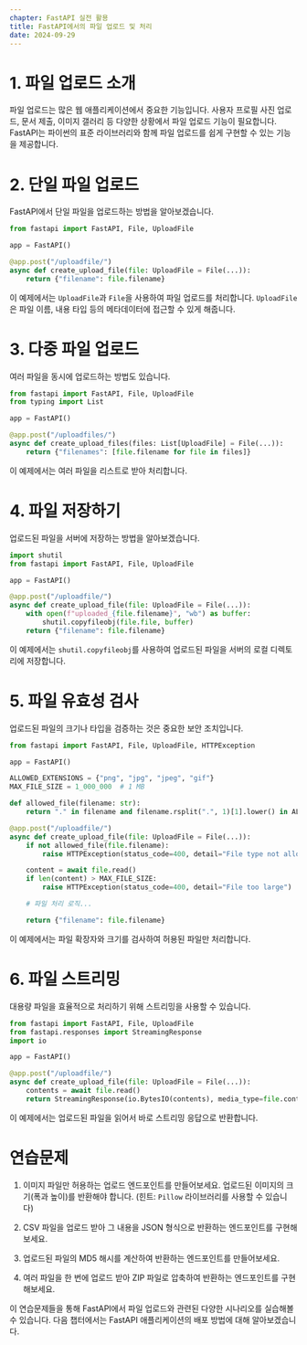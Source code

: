```yaml
---
chapter: FastAPI 실전 활용
title: FastAPI에서의 파일 업로드 및 처리
date: 2024-09-29
---
```


# 1. 파일 업로드 소개

파일 업로드는 많은 웹 애플리케이션에서 중요한 기능입니다. 사용자 프로필 사진 업로드, 문서 제출, 이미지 갤러리 등 다양한 상황에서 파일 업로드 기능이 필요합니다. FastAPI는 파이썬의 표준 라이브러리와 함께 파일 업로드를 쉽게 구현할 수 있는 기능을 제공합니다.

# 2. 단일 파일 업로드

FastAPI에서 단일 파일을 업로드하는 방법을 알아보겠습니다.

```python
from fastapi import FastAPI, File, UploadFile

app = FastAPI()

@app.post("/uploadfile/")
async def create_upload_file(file: UploadFile = File(...)):
    return {"filename": file.filename}
```

이 예제에서는 `UploadFile`과 `File`을 사용하여 파일 업로드를 처리합니다. `UploadFile`은 파일 이름, 내용 타입 등의 메타데이터에 접근할 수 있게 해줍니다.

# 3. 다중 파일 업로드

여러 파일을 동시에 업로드하는 방법도 있습니다.

```python
from fastapi import FastAPI, File, UploadFile
from typing import List

app = FastAPI()

@app.post("/uploadfiles/")
async def create_upload_files(files: List[UploadFile] = File(...)):
    return {"filenames": [file.filename for file in files]}
```

이 예제에서는 여러 파일을 리스트로 받아 처리합니다.

# 4. 파일 저장하기

업로드된 파일을 서버에 저장하는 방법을 알아보겠습니다.

```python
import shutil
from fastapi import FastAPI, File, UploadFile

app = FastAPI()

@app.post("/uploadfile/")
async def create_upload_file(file: UploadFile = File(...)):
    with open(f"uploaded_{file.filename}", "wb") as buffer:
        shutil.copyfileobj(file.file, buffer)
    return {"filename": file.filename}
```

이 예제에서는 `shutil.copyfileobj`를 사용하여 업로드된 파일을 서버의 로컬 디렉토리에 저장합니다.

# 5. 파일 유효성 검사

업로드된 파일의 크기나 타입을 검증하는 것은 중요한 보안 조치입니다.

```python
from fastapi import FastAPI, File, UploadFile, HTTPException

app = FastAPI()

ALLOWED_EXTENSIONS = {"png", "jpg", "jpeg", "gif"}
MAX_FILE_SIZE = 1_000_000  # 1 MB

def allowed_file(filename: str):
    return "." in filename and filename.rsplit(".", 1)[1].lower() in ALLOWED_EXTENSIONS

@app.post("/uploadfile/")
async def create_upload_file(file: UploadFile = File(...)):
    if not allowed_file(file.filename):
        raise HTTPException(status_code=400, detail="File type not allowed")

    content = await file.read()
    if len(content) > MAX_FILE_SIZE:
        raise HTTPException(status_code=400, detail="File too large")

    # 파일 처리 로직...

    return {"filename": file.filename}
```

이 예제에서는 파일 확장자와 크기를 검사하여 허용된 파일만 처리합니다.

# 6. 파일 스트리밍

대용량 파일을 효율적으로 처리하기 위해 스트리밍을 사용할 수 있습니다.

```python
from fastapi import FastAPI, File, UploadFile
from fastapi.responses import StreamingResponse
import io

app = FastAPI()

@app.post("/uploadfile/")
async def create_upload_file(file: UploadFile = File(...)):
    contents = await file.read()
    return StreamingResponse(io.BytesIO(contents), media_type=file.content_type)
```

이 예제에서는 업로드된 파일을 읽어서 바로 스트리밍 응답으로 반환합니다.

# 연습문제

1. 이미지 파일만 허용하는 업로드 엔드포인트를 만들어보세요. 업로드된 이미지의 크기(폭과 높이)를 반환해야 합니다. (힌트: `Pillow` 라이브러리를 사용할 수 있습니다)

2. CSV 파일을 업로드 받아 그 내용을 JSON 형식으로 반환하는 엔드포인트를 구현해보세요.

3. 업로드된 파일의 MD5 해시를 계산하여 반환하는 엔드포인트를 만들어보세요.

4. 여러 파일을 한 번에 업로드 받아 ZIP 파일로 압축하여 반환하는 엔드포인트를 구현해보세요.

이 연습문제들을 통해 FastAPI에서 파일 업로드와 관련된 다양한 시나리오를 실습해볼 수 있습니다. 다음 챕터에서는 FastAPI 애플리케이션의 배포 방법에 대해 알아보겠습니다.
